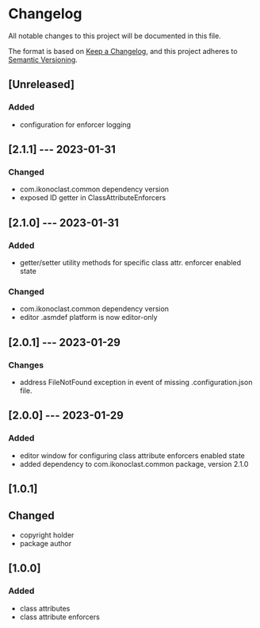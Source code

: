 # Changelog

All notable changes to this project will be documented in this file.

The format is based on [Keep a Changelog](https://keepachangelog.com/en/1.0.0/),
and this project adheres to [Semantic Versioning](https://semver.org/spec/v2.0.0.html).

## [Unreleased]

### Added

- configuration for enforcer logging

## [2.1.1] --- 2023-01-31

### Changed

- com.ikonoclast.common dependency version
- exposed ID getter in ClassAttributeEnforcers

## [2.1.0] --- 2023-01-31

### Added

- getter/setter utility methods for specific class attr. enforcer enabled state

### Changed

- com.ikonoclast.common dependency version
- editor .asmdef platform is now editor-only

## [2.0.1] --- 2023-01-29

### Changes

- address FileNotFound exception in event of missing .configuration.json file.

## [2.0.0] --- 2023-01-29

### Added

- editor window for configuring class attribute enforcers enabled state
- added dependency to com.ikonoclast.common package, version 2.1.0

## [1.0.1]

## Changed

- copyright holder
- package author

## [1.0.0]

### Added

- class attributes
- class attribute enforcers